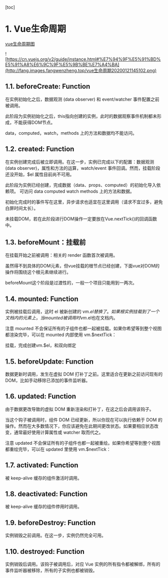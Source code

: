 [toc]

# 1. Vue生命周期

[vue生命周期图](https://cn.vuejs.org/v2/guide/instance.html#%E7%94%9F%E5%91%BD%E5%91%A8%E6%9C%9F%E5%9B%BE%E7%A4%BA)

![https://cn.vuejs.org/v2/guide/instance.html#%E7%94%9F%E5%91%BD%E5%91%A8%E6%9C%9F%E5%9B%BE%E7%A4%BA](http://fang.images.fangwenzheng.top/vue生命周期20200121145102.png)

## 1.1. beforeCreate: Function

在实例初始化之后，数据观测 (data observer) 和 event/watcher 事件配置之前被调用。

此阶段为实例初始化之后，this指向创建的实例，此时的数据观察事件机制都未形成，不能获得DOM节点。

data，computed，watch，methods 上的方法和数据均不能访问。

## 1.2. created: Function

在实例创建完成后被立即调用。在这一步，实例已完成以下的配置：数据观测 (data observer)，属性和方法的运算，watch/event 事件回调。然而，挂载阶段还没开始，$el 属性目前尚不可用。

此阶段为实例已经创建，完成数据（data、props、computed）的初始化导入依赖项。
可访问 data computed watch methods 上的方法和数据。

初始化完成时的事件写在这里，异步请求也适宜在这里调用（请求不宜过多，避免白屏时间太长）。

未挂载DOM，若在此阶段进行DOM操作一定要放在Vue.nextTick()的回调函数中。

## 1.3. beforeMount：挂载前

在挂载开始之前被调用：相关的 render 函数首次被调用。

虽然得不到具体的DOM元素，但vue挂载的根节点已经创建，下面vue对DOM的操作将围绕这个根元素继续进行。

beforeMount这个阶段是过渡性的，一般一个项目只能用到一两次。


## 1.4. mounted: Function

实例被挂载后调用，这时 el 被新创建的 vm.$el 替换了。 如果根实例挂载到了一个文档内的元素上，当mounted被调用时vm.$el也在文档内。

注意 mounted 不会保证所有的子组件也都一起被挂载。如果你希望等到整个视图都渲染完毕，可以在 mounted 内部使用 vm.$nextTick：

挂载，完成创建vm.$el，和双向绑定

## 1.5. beforeUpdate: Function

数据更新时调用，发生在虚拟 DOM 打补丁之前。这里适合在更新之前访问现有的 DOM，比如手动移除已添加的事件监听器。


## 1.6. updated: Function

由于数据更改导致的虚拟 DOM 重新渲染和打补丁，在这之后会调用该钩子。

当这个钩子被调用时，组件 DOM 已经更新，所以你现在可以执行依赖于 DOM 的操作。然而在大多数情况下，你应该避免在此期间更改状态。如果要相应状态改变，通常最好使用计算属性或 watcher 取而代之。

注意 updated 不会保证所有的子组件也都一起被重绘。如果你希望等到整个视图都重绘完毕，可以在 updated 里使用 vm.$nextTick：

## 1.7. activated: Function

被 keep-alive 缓存的组件激活时调用。

## 1.8. deactivated: Function

被 keep-alive 缓存的组件停用时调用。


## 1.9. beforeDestroy: Function

实例销毁之前调用。在这一步，实例仍然完全可用。

## 1.10. destroyed: Function

实例销毁后调用。该钩子被调用后，对应 Vue 实例的所有指令都被解绑，所有的事件监听器被移除，所有的子实例也都被销毁。